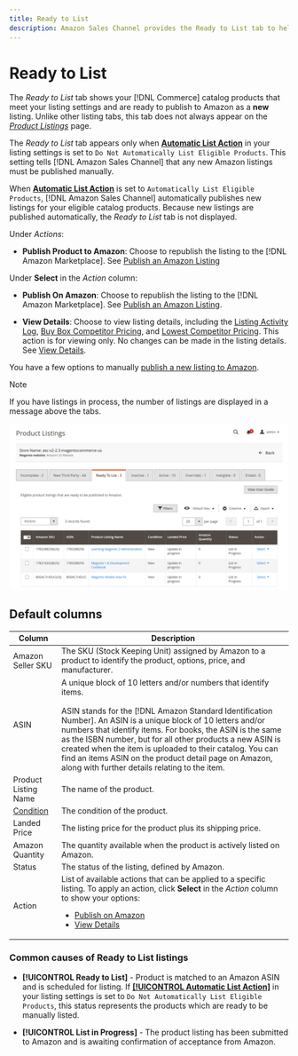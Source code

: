 ```yaml
---
title: Ready to List
description: Amazon Sales Channel provides the Ready to List tab to help you review Commerce products that meet eligibility but are not automatically listed.
---
```


# Ready to List

The _Ready to List_ tab shows your [!DNL Commerce] catalog products that meet your listing settings and are ready to publish to Amazon as a **new** listing. Unlike other listing tabs, this tab does not always appear on the [_Product Listings_](./managing-product-listings.md) page.

The _Ready to List_ tab appears only when [**Automatic List Action**](./product-listing-actions.md) in your listing settings is set to `Do Not Automatically List Eligible Products`. This setting tells [!DNL Amazon Sales Channel] that any new Amazon listings must be published manually.

When [**Automatic List Action**](./product-listing-actions.md) is set to `Automatically List Eligible Products`, [!DNL Amazon Sales Channel] automatically publishes new listings for your eligible catalog products. Because new listings are published automatically, the _Ready to List_ tab is not displayed.

Under _Actions_:

- **Publish Product to Amazon**: Choose to republish the listing to the [!DNL Amazon Marketplace]. See [Publish an Amazon Listing](./publish-listings-manually.md)

Under **Select** in the _Action_ column:

- **Publish On Amazon**: Choose to republish the listing to the [!DNL Amazon Marketplace]. See [Publish an Amazon Listing](./publish-listings-manually.md).

- **View Details**: Choose to view listing details, including the [Listing Activity Log](./product-listing-details.md#listing-activity-log), [Buy Box Competitor Pricing](./product-listing-details.md#buy-box-competitor-pricing), and [Lowest Competitor Pricing](./product-listing-details.md#lowest-competitor-pricing). This action is for viewing only. No changes can be made in the listing details. See [View Details](./product-listing-details.md).

You have a few options to manually [publish a new listing to Amazon](./publish-listings-manually.md).

>[!NOTE]
>If you have listings in process, the number of listings are displayed in a message above the tabs.

![Ready to list](assets/amazon-ready-to-list.png)

## Default columns

|Column|Description|
|---|---|
|Amazon Seller SKU|The SKU (Stock Keeping Unit) assigned by Amazon to a product to identify the product, options, price, and manufacturer.|
|ASIN|A unique block of 10 letters and/or numbers that identify items.<br><br>ASIN stands for the [!DNL Amazon Standard Identification Number]. An ASIN is a unique block of 10 letters and/or numbers that identify items. For books, the ASIN is the same as the ISBN number, but for all other products a new ASIN is created when the item is uploaded to their catalog. You can find an items ASIN on the product detail page on Amazon, along with further details relating to the item.|
|Product Listing Name|The name of the product.|
|[Condition](./product-listing-condition.md)|The condition of the product.|
|Landed Price|The listing price for the product plus its shipping price.|
|Amazon Quantity|The quantity available when the product is actively listed on Amazon.|
|Status|The status of the listing, defined by Amazon.|
|Action|List of available actions that can be applied to a specific listing. To apply an action, click **Select** in the _Action_ column to show your options:<ul><li>[Publish on Amazon](./publish-listings-manually.md)</li><li>[View Details](./product-listing-details.md)</li></ul>|

### Common causes of Ready to List listings

- **[!UICONTROL Ready to List]** - Product is matched to an Amazon ASIN and is scheduled for listing. If [**[!UICONTROL Automatic List Action]**](./product-listing-actions.md) in your listing settings is set to `Do Not Automatically List Eligible Products`, this status represents the products which are ready to be manually listed.

- **[!UICONTROL List in Progress]** - The product listing has been submitted to Amazon and is awaiting confirmation of acceptance from Amazon.
